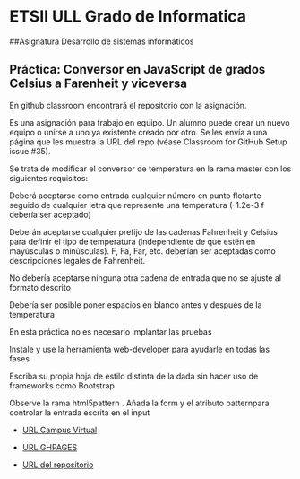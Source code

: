 # ETSII ULL Grado de Informatica
##Asignatura Desarrollo de sistemas informáticos

## Práctica: Conversor en JavaScript de grados Celsius a Farenheit y viceversa

En github classroom encontrará el repositorio con la asignación.

Es una asignación para trabajo en equipo. Un alumno puede crear un nuevo equipo o unirse a uno ya existente creado por otro. Se les envía a una página que les muestra la URL del repo (véase Classroom for GitHub Setup issue #35).

Se trata de modificar el conversor de temperatura en la rama master con los siguientes requisitos:

Deberá aceptarse como entrada cualquier número en punto flotante seguido de cualquier letra que represente una temperatura (-1.2e-3 f debería ser aceptado)

Deberán aceptarse cualquier prefijo de las cadenas Fahrenheit y Celsius para definir el tipo de temperatura (independiente de que estén en mayúsculas o minúsculas). F, Fa, Far, etc. deberían ser aceptadas como descripciones legales de Fahrenheit.

No debería aceptarse ninguna otra cadena de entrada que no se ajuste al formato descrito

Debería ser posible poner espacios en blanco antes y después de la temperatura

En esta práctica no es necesario implantar las pruebas

Instale y use la herramienta web-developer para ayudarle en todas las fases

Escriba su propia hoja de estilo distinta de la dada sin hacer uso de frameworks como Bootstrap

Observe la rama html5pattern . Añada la form y el atributo patternpara controlar la entrada escrita en el input

* [URL Campus Virtual](https://campusvirtual.ull.es/1516/course/view.php?id=144)

* [URL GHPAGES](http://losnen.github.io/introduccion-joshuasamuel/)

* [URL del repositorio](https://github.com/Losnen/introduccion-joshuasamuel)
